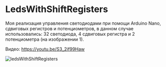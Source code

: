 # LedsWithShiftRegisters
Моя реализация управления светодиодами при помощи Arduino Nano, сдвиговых регистров и потенциометров, в данном случае использовались: 32 светодиода, 4 сдвиговых регистра и 2 потенциометра (на изображении 1).

Видео: https://youtu.be/S3_2if99Haw

![ledsWithShiftRegisters](https://user-images.githubusercontent.com/44582410/236060214-20f89394-3d2d-459d-b16e-a8c4740198fc.jpg)
